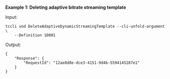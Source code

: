 **Example 1: Deleting adaptive bitrate streaming template**



Input: 

```
tccli vod DeleteAdaptiveDynamicStreamingTemplate --cli-unfold-argument  \
    --Definition 10001
```

Output: 
```
{
    "Response": {
        "RequestId": "12ae8d8e-dce3-4151-9d4b-5594145287e1"
    }
}
```

